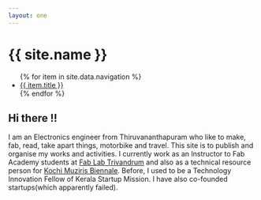 ```yaml
---
layout: one
---
```


<div class="header">
    <h1>{{ site.name }}</h1>
    <ul>
        {% for item in site.data.navigation %}
        <li>
            <a href="{{ item.url }}">{{ item.title }}</a>
        </li>
        {% endfor %}
    </ul>
</div>

## Hi there !!

I am an Electronics engineer from Thiruvananthapuram who like to make, fab, read, take apart things, motorbike and travel. This site is to publish and organise my works and activities. I currently work as an Instructor to Fab Academy students at [Fab Lab Trivandrum](https://www.fablabs.io/labs/fablabtrivandrum)  and also as a technical resource person for [Kochi Muziris Biennale](http://kochimuzirisbiennale.org/). Before, I used to be a Technology Innovation Fellow of Kerala Startup Mission. I have also co-founded startups(which apparently failed). 
